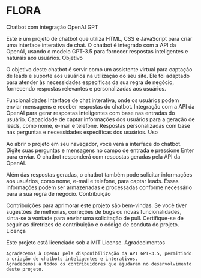 # FLORA
Chatbot com integração OpenAI GPT

Este é um projeto de chatbot que utiliza HTML, CSS e JavaScript para criar uma interface interativa de chat. O chatbot é integrado com a API da OpenAI, usando o modelo GPT-3.5 para fornecer respostas inteligentes e naturais aos usuários.
Objetivo

O objetivo deste chatbot é servir como um assistente virtual para captação de leads e suporte aos usuários na utilização do seu site. Ele foi adaptado para atender às necessidades específicas da sua regra de negócio, fornecendo respostas relevantes e personalizadas aos usuários.

Funcionalidades
    Interface de chat interativa, onde os usuários podem enviar mensagens e receber respostas do chatbot.
    Integração com a API da OpenAI para gerar respostas inteligentes com base nas entradas do usuário.
    Capacidade de captar informações dos usuários para a geração de leads, como nome, e-mail e telefone.
    Respostas personalizadas com base nas perguntas e necessidades específicas dos usuários.
    Uso

Ao abrir o projeto em seu navegador, você verá a interface do chatbot. Digite suas perguntas e mensagens no campo de entrada e pressione Enter para enviar. O chatbot responderá com respostas geradas pela API da OpenAI.

Além das respostas geradas, o chatbot também pode solicitar informações aos usuários, como nome, e-mail e telefone, para captar leads. Essas informações podem ser armazenadas e processadas conforme necessário para a sua regra de negócio.
Contribuição

Contribuições para aprimorar este projeto são bem-vindas. Se você tiver sugestões de melhorias, correções de bugs ou novas funcionalidades, sinta-se à vontade para enviar uma solicitação de pull. Certifique-se de seguir as diretrizes de contribuição e o código de conduta do projeto.
Licença

Este projeto está licenciado sob a MIT License.
Agradecimentos

    Agradecemos à OpenAI pela disponibilização da API GPT-3.5, permitindo a criação de chatbots inteligentes e interativos.
    Agradecemos a todos os contribuidores que ajudaram no desenvolvimento deste projeto.
